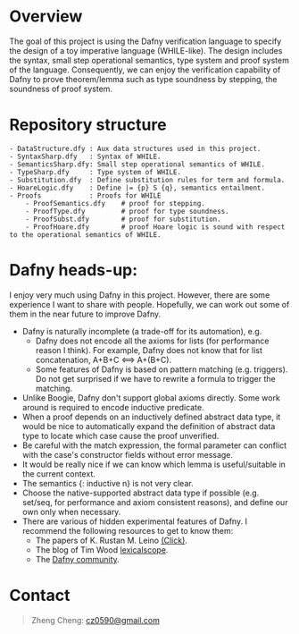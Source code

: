 Overview
=====
The goal of this project is using the Dafny verification language to specify the design of a toy imperative language (WHILE-like). The design includes the syntax, small step operational semantics, type system and proof system of the language. Consequently, we can enjoy the verification capability of Dafny to prove theorem/lemma such as type soundness by stepping, the soundness of proof system.


Repository structure
=====
	- DataStructure.dfy : Aux data structures used in this project.
	- SyntaxSharp.dfy	: Syntax of WHILE.
	- SemanticsSharp.dfy: Small step operational semantics of WHILE.
	- TypeSharp.dfy		: Type system of WHILE.
	- Substitution.dfy	: Define substitution rules for term and formula.
	- HoareLogic.dfy	: Define |= {p} S {q}, semantics entailment.
	- Proofs			: Proofs for WHILE 
		- ProofSemantics.dfy	# proof for stepping.
		- ProofType.dfy			# proof for type soundness.
		- ProofSubst.dfy		# proof for substitution.
		- ProofHoare.dfy		# proof Hoare logic is sound with respect to the operational semantics of WHILE.


Dafny heads-up:
=====
I enjoy very much using Dafny in this project. However, there are some experience I want to share with people. Hopefully, we can work out some of them in the near future to improve Dafny.
* Dafny is naturally incomplete (a trade-off for its automation), e.g.
   * Dafny does not encode all the axioms for lists (for performance reason I think). For example, Dafny does not know that for list concatenation, A+B+C <==> A+(B+C).
   * Some features of Dafny is based on pattern matching (e.g. triggers). Do not get surprised if we have to rewrite a formula to trigger the matching. 
* Unlike Boogie, Dafny don't support global axioms directly. Some work around is required to encode inductive predicate.
* When a proof depends on an inductively defined abstract data type, it would be nice to automatically expand the definition of abstract data type to locate which case cause the proof unverified. 
* Be careful with the match expression, the formal parameter can conflict with the case's constructor fields without error message.
* It would be really nice if we can know which lemma is useful/suitable in the current context.
* The semantics {: inductive n} is not very clear. 
* Choose the native-supported abstract data type if possible (e.g. set/seq, for performance and axiom consistent reasons), and define our own only when necessary.
* There are various of hidden experimental features of Dafny. I recommend the following resources to get to know them:
   * The papers of K. Rustan M. Leino [(Click)](http://research.microsoft.com/en-us/um/people/leino/papers.html).
   * The blog of Tim Wood [lexicalscope](http://www.lexicalscope.com/blog/).
   * The [Dafny community](https://dafny.codeplex.com/discussions).


Contact
=====
> Zheng Cheng: cz0590@gmail.com


